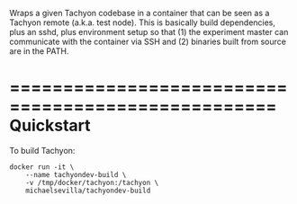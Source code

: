 Wraps a given Tachyon codebase in a container that can be seen as a Tachyon remote (a.k.a. test node). This is basically build dependencies, plus an sshd, plus environment setup so that (1) the experiment master can communicate with the container via SSH and (2) binaries built from source are in the PATH.

===================================================
Quickstart
===================================================

To build Tachyon:

    docker run -it \
        --name tachyondev-build \
        -v /tmp/docker/tachyon:/tachyon \
        michaelsevilla/tachyondev-build
    
